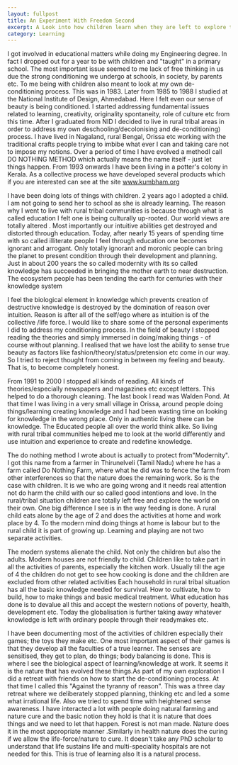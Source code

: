 ```yaml
---
layout: fullpost
title: An Experiment With Freedom Second
excerpt: A Look into how children learn when they are left to explore their natural playful instincts.
category: Learning
---
```

I got involved in educational matters while doing my Engineering degree. In fact I dropped out for a year to be with children and "taught" in a primary school. The most important issue seemed to me lack of free thinking in us due the strong conditioning we undergo at schools, in society, by parents etc. To me being with children also meant to look at my own de-conditioning process. This was in 1983. Later from 1985 to 1988 I studied at the National Institute of Design, Ahmedabad. Here I felt even our sense of beauty is being conditioned. I started addressing fundamental issues related to learning, creativity, originality spontaneity, role of culture etc from this time. After I graduated from NID I decided to live in rural tribal areas in order to address my own deschooling/decolonising and de-conditioning) process. I have lived in Nagaland, rural Bengal, Orissa etc working with the traditional crafts people trying to imbibe what ever I can and taking care not to impose my notions. Over a period of time I have evolved a methodI call DO NOTHING METHOD which actually means the name itself - just let things happen. From 1993 onwards I have been living in a potter's colony in Kerala. As a collective process we have developed several products which if you are interested can see at the site www.kumbham.org

I have been doing lots of things with children. 2 years ago I adopted a child. I am not going to send her to school as she is already learning. The reason why I went to live with rural tribal communities is because through what is called education I felt one is being culturally up-rooted. Our world views are totally altered . Most importantly our intuitive abilities get destroyed and distorted through education. Today, after nearly 15 years of spending time with so called illiterate people I feel through education one becomes ignorant and arrogant. Only totally ignorant and moronic people can bring the planet to present condition through their development and planning. Just in about 200 years the so called modernity with its so called knowledge has succeeded in bringing the mother earth to near destruction. The ecosystem people has been tending the earth for centuries with their knowledge system

I feel the biological element in knowledge which prevents creation of destructive knowledge is destroyed by the domination of reason over intuition. Reason is after all of the self/ego where as intuition is of the collective /life force. I would like to share some of the personal experiments I did to address my conditioning process. In the field of beauty I stopped reading the theories and simply immersed in doing/making things - of course without planning. I realised that we have lost the ability to sense true beauty as factors like fashion/theory/status/pretension etc come in our way. So I tried to reject thought from coming in between my feeling and beauty. That is, to become completely honest.

From 1991 to 2000 I stopped all kinds of reading. All kinds of theories/especially newspapers and magazines etc except letters. This helped to do a thorough cleaning. The last book I read was Walden Pond. At that time I was living in a very small village in Orissa, around people doing things/learning creating knowledge and I had been wasting time on looking for knowledge in the wrong place. Only in authentic living there can be knowledge. The Educated people all over the world think alike. So living with rural tribal communities helped me to look at the world differently and use intuition and experience to create and redefine knowledge.

The do nothing method I wrote about is actually to protect from"Modernity". I got this name from a farmer in Thirunelveli (Tamil Nadu) where he has a farm called Do Nothing Farm, where what he did was to fence the farm from other interferences so that the nature does the remaining work. So is the case with children. It is we who are going wrong and it needs real attention not do harm the child with our so called good intentions and love. In the rural/tribal situation children are totally left free and explore the world on their own. One big difference I see is in the way feeding is done. A rural child eats alone by the age of 2 and does the activities at home and work place by 4. To the modern mind doing things at home is labour but to the rural child it is part of growing up. Learning and playing are not two separate activities.

The modern systems alienate the child. Not only the children but also the adults. Modern houses are not friendly to child. Children like to take part in all the activities of parents, especially the kitchen work. Usually till the age of 4 the children do not get to see how cooking is done and the children are excluded from other related activities Each household in rural tribal situation has all the basic knowledge needed for survival. How to cultivate, how to build, how to make things and basic medical treatment. What education has done is to devalue all this and accept the western notions of poverty, health, development etc. Today the globalisation is further taking away whatever knowledge is left with ordinary people through their readymakes etc.

I have been documenting most of the activities of children especially their games; the toys they make etc. One most important aspect of their games is that they develop all the faculties of a true learner. The senses are sensitised, they get to plan, do things; body balancing is done. This is where I see the biological aspect of learning/knowledge at work. It seems it is the nature that has evolved these things.As part of my own exploration I did a retreat with friends on how to start the de-conditioning process. At that time I called this "Against the tyranny of reason". This was a three day retreat where we deliberately stopped planning, thinking etc and led a some what irrational life. Also we tried to spend time with heightened sense awareness. I have interacted a lot with people doing natural farming and nature cure and the basic notion they hold is that it is nature that does things and we need to let that happen. Forest is not man made. Nature does it in the most appropriate manner .Similarly in health nature does the curing if we allow the life-force/nature to cure. It doesn't take any PhD scholar to understand that life sustains life and multi-speciality hospitals are not needed for this. This is true of learning also It is a natural process.
